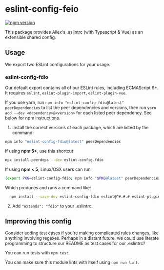 # eslint-config-feio

[![npm version](https://badge.fury.io/js/eslint-config-fdio.svg)](http://badge.fury.io/js/eslint-config-fdio)

This package provides Allex's .eslintrc (with Typescript & Vue) as an extensible shared config.

## Usage

We export two ESLint configurations for your usage.

### eslint-config-fdio

Our default export contains all of our ESLint rules, including ECMAScript 6+. It requires `eslint`, `eslint-plugin-import`, `eslint-plugin-vue`.

If you use yarn, run `npm info "eslint-config-fdio@latest" peerDependencies` to list the peer dependencies and versions, then run `yarn add --dev <dependency>@<version>` for each listed peer dependency. See below for npm instructions.

1. Install the correct versions of each package, which are listed by the command:

  ```sh
  npm info "eslint-config-fdio@latest" peerDependencies
  ```

  If using **npm 5+**, use this shortcut

  ```sh
  npx install-peerdeps --dev eslint-config-fdio
  ```

  If using **npm < 5**, Linux/OSX users can run

  ```sh
  (export PKG=eslint-config-fdio; npm info "$PKG@latest" peerDependencies --json | command sed 's/[\{\},]//g ; s/: /@/g' | xargs npm install --save-dev "$PKG@latest")
  ```

  Which produces and runs a command like:

  ```sh
    npm install --save-dev eslint-config-fdio eslint@^#.#.# eslint-plugin-import@^#.#.# eslint-plugin-vue@^#.#.#
  ```

2. Add `"extends": "fdio"` to your .eslintrc.


## Improving this config

Consider adding test cases if you're making complicated rules changes, like anything involving regexes. Perhaps in a distant future, we could use literate programming to structure our README as test cases for our .eslintrc?

You can run tests with `npm test`.

You can make sure this module lints with itself using `npm run lint`.
